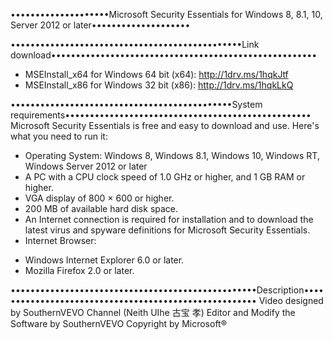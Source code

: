 ••••••••••••••••••••Microsoft Security Essentials for Windows 8, 8.1, 10, Server 2012 or later••••••••••••••••••••

•••••••••••••••••••••••••••••••••••••••••••••••Link download••••••••••••••••••••••••••••••••••••••••••••••••••••••
- MSEInstall_x64 for Windows 64 bit (x64): http://1drv.ms/1hqkJtf
- MSEInstall_x86 for Windows 32 bit (x86): http://1drv.ms/1hqkLkQ

•••••••••••••••••••••••••••••••••••••••••••••System requirements••••••••••••••••••••••••••••••••••••••••••••••••••
Microsoft Security Essentials is free and easy to download and use. Here's what you need to run it:
- Operating System: Windows 8, Windows 8.1, Windows 10, Windows RT, Windows Server 2012 or later
- A PC with a CPU clock speed of 1.0 GHz or higher, and 1 GB RAM or higher.
- VGA display of 800 × 600 or higher.
- 200 MB of available hard disk space.
- An Internet connection is required for installation and to download the latest virus and spyware definitions for Microsoft Security Essentials.
- Internet Browser:
 + Windows Internet Explorer 6.0 or later.
 + Mozilla Firefox 2.0 or later.

••••••••••••••••••••••••••••••••••••••••••••••••••Description••••••••••••••••••••••••••••••••••••••••••••••••••••••
Video designed by SouthernVEVO Channel (Neith UIhe 古宝 孝)
Editor and Modify the Software by SouthernVEVO
Copyright by Microsoft®
